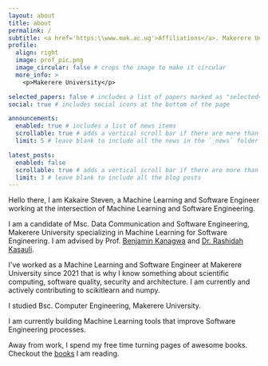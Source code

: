 ```yaml
---
layout: about
title: about
permalink: /
subtitle: <a href='https:\\www.mak.ac.ug'>Affiliations</a>. Makerere University.
profile:
  align: right
  image: prof_pic.png
  image_circular: false # crops the image to make it circular
  more_info: >
    <p>Makerere University</p>

selected_papers: false # includes a list of papers marked as "selected={true}"
social: true # includes social icons at the bottom of the page

announcements:
  enabled: true # includes a list of news items
  scrollable: true # adds a vertical scroll bar if there are more than 3 news items
  limit: 5 # leave blank to include all the news in the `_news` folder

latest_posts:
  enabled: false
  scrollable: true # adds a vertical scroll bar if there are more than 3 new posts items
  limit: 3 # leave blank to include all the blog posts
---
```


<!-- Write your biography here. Tell the world about yourself. Link to your favorite [subreddit](http://reddit.com). You can put a picture in, too. The code is already in, just name your picture `prof_pic.jpg` and put it in the `img/` folder. -->

<!-- Put your address / P.O. box / other info right below your picture. You can also disable any of these elements by editing `profile` property of the YAML header of your `_pages/about.md`. Edit `_bibliography/papers.bib` and Jekyll will render your [publications page](/al-folio/publications/) automatically. -->

<!-- Link to your social media connections, too. This theme is set up to use [Font Awesome icons](https://fontawesome.com/) and [Academicons](https://jpswalsh.github.io/academicons/), like the ones below. Add your Facebook, Twitter, LinkedIn, Google Scholar, or just disable all of them. -->

Hello there, I am Kakaire Steven, a Machine Learning and Software Engineer working at the intersection of Machine Learning and Software Engineering.

I am a candidate of Msc. Data Communication and Software Engineering, Makerere University specializing in Machine Learning for Software Engineering. I am advised by Prof. <a href="https://ug.linkedin.com/in/benjamin-kanagwa-a135b313">Benjamin Kanagwa</a> and <a href="se.linkedin.com/in/rashidah-kasauli-05152419">Dr. Rashidah Kasauli</a>.

I've worked as a Machine Learning and Software Engineer at Makerere University since 2021 that is why I know something about scientific computing, software quality, security and architecture. I am currently and actively contributing to scikitlearn and numpy.

I studied Bsc. Computer Engineering, Makerere University. 

I am currently building Machine Learning tools that improve Software Engineering processes.

Away from work, I spend my free time turning pages of awesome books. Checkout the <a href="https://kakairesteven.github.io/books/">books</a> I am reading.
